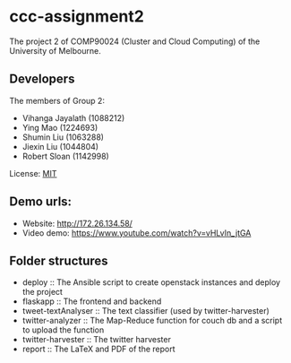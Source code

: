 ccc-assignment2
===============================

The project 2 of COMP90024 (Cluster and Cloud Computing) of the University of Melbourne.

## Developers

The members of Group 2:

- Vihanga Jayalath (1088212)
- Ying Mao (1224693)
- Shumin Liu (1063288)
- Jiexin Liu (1044804)
- Robert Sloan (1142998)

License: [MIT](./LICENSE)

## Demo urls:

- Website: http://172.26.134.58/
- Video demo: https://www.youtube.com/watch?v=vHLvIn_jtGA

## Folder structures

- deploy :: The Ansible script to create openstack instances and deploy the project
- flaskapp :: The frontend and backend
- tweet-textAnalyser :: The text classifier (used by twitter-harvester)
- twitter-analyzer :: The Map-Reduce function for couch db and a script to upload the function
- twitter-harvester :: The twitter harvester
- report :: The LaTeX and PDF of the report

